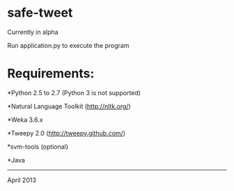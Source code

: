 safe-tweet
==========
Currently in alpha

Run application.py to execute the program

Requirements:
============
*Python 2.5 to 2.7 (Python 3 is not supported)

*Natural Language Toolkit (http://nltk.org/)

*Weka 3.6.x

*Tweepy 2.0 (http://tweepy.github.com/)

*svm-tools (optional)

*Java

----------------------------------------------

April 2013
